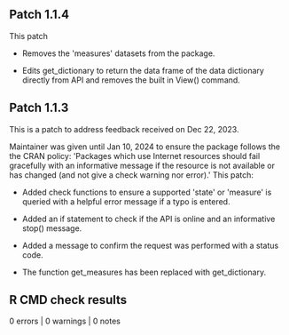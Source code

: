 ## Patch 1.1.4

This patch 

* Removes the 'measures' datasets from the package.

* Edits get_dictionary to return the data frame of the data dictionary directly from API and removes the built in View() command. 

## Patch 1.1.3

This is a patch to address feedback received on Dec 22, 2023. 

Maintainer was given until Jan 10, 2024 to ensure the package follows the the CRAN policy: 'Packages which use Internet resources should fail gracefully with an informative message if the resource is not available or has changed (and not give a check warning nor error).' This patch:

* Added check functions to ensure a supported 'state' or 'measure' is queried with a helpful error message if a typo is entered.

* Added an if statement to check if the API is online and an informative stop() message.

* Added a message to confirm the request was performed with a status code.

* The function get_measures has been replaced with get_dictionary.

## R CMD check results

0 errors | 0 warnings | 0 notes



